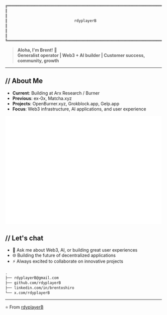 ```
╔══════════════════════════════════════════════════════════════════════════════╗
║                                                                              ║
║                              rdyplayerB                                     ║
║                                                                              ║
╚══════════════════════════════════════════════════════════════════════════════╝
```

> **Aloha, I'm Brent!** 🤙  
> **Generalist operator | Web3 + AI builder | Customer success, community, growth**

---

## // About Me

- **Current**: Building at Arx Research / Burner
- **Previous**: ex-0x, Matcha.xyz
- **Projects**: OpenBurner.xyz, Grokblock.app, Gelp.app
- **Focus**: Web3 infrastructure, AI applications, and user experience

![Isometric Commit Calendar](https://raw.githubusercontent.com/rdyplayerB/rdyplayerB/main/metrics.plugin.isocalendar.svg)

## // Let's chat

- 💬 Ask me about Web3, AI, or building great user experiences
- 🌐 Building the future of decentralized applications
- ⚡ Always excited to collaborate on innovative projects

```
.
├── rdyplayerB@gmail.com
├── github.com/rdyplayerB
├── linkedin.com/in/brentoshiro
└── x.com/rdyplayerB
```

---

⭐ From [rdyplayerB](https://github.com/rdyplayerB)